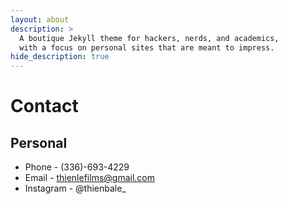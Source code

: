 ```yaml
---
layout: about
description: >
  A boutique Jekyll theme for hackers, nerds, and academics,
  with a focus on personal sites that are meant to impress.
hide_description: true
---
```


# Contact
## Personal
- Phone - (336)-693-4229
- Email - thienlefilms@gmail.com
- Instagram - @thienbale_


